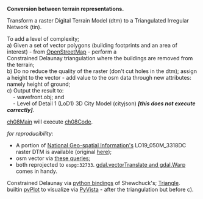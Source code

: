 **Conversion between terrain representations.**

Transform a raster Digital Terrain Model (dtm) to a Triangulated Irregular Network (tin).  

To add a level of complexity;  
    a) Given a set of vector polygons (building footprints and an area of interest) - from [OpenStreetMap](https://wiki.osmfoundation.org/wiki/Main_Page) - perform a  
       Constrained Delaunay triangulation where the buildings are removed from the terrain;  
    b) Do no reduce the quality of the raster (don't cut holes in the dtm); assign a height to the vector - add value to the osm data through new attributes: namely 
       height of ground;  
    c) Output the result to:  
&nbsp;&nbsp;&nbsp;&nbsp;- wavefront.obj; and  
&nbsp;&nbsp;&nbsp;&nbsp;- Level of Detail 1 (LoD1) 3D City Model (cityjson) ***[this does not execute correctly]***.
                      
 [ch08Main](https://github.com/AdrianKriger/terrain101/blob/main/ch08/ch08Main.py) will execute [ch08Code](https://github.com/AdrianKriger/terrain101/blob/main/ch08/ch08Code.py). 
 
 *for reproducibility:*
 - A portion of [National Geo-spatial Information's](http://www.ngi.gov.za/) LO19_050M_3318DC raster DTM is available (original [here](http://www.ngi.gov.za/index.php/online-shop/what-is-itis-portal));
 - osm vector via [these queries](https://github.com/AdrianKriger/osm_LoD1_3Dbuildings/blob/main/osm_lod1_3dbuildingmodel_cput.ipynb);
 - both reprojected to `espg:32733`. [gdal.vectorTranslate and gdal.Warp](https://gdal.org/python/osgeo.gdal-module.html#VectorTranslateOptions) comes in handy.

Constrained Delaunay via [python bindings](https://rufat.be/triangle/) of Shewchuck's; [Triangle](http://www.cs.cmu.edu/~quake/triangle.html).  
builtin [pvPlot](https://github.com/AdrianKriger/terrain101/blob/main/ch08/ch08Code.py#L299) to visualize via [PyVista](https://docs.pyvista.org/) - after the triangulation but before c).
